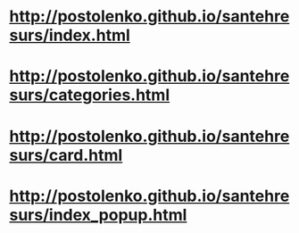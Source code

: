 # http://postolenko.github.io/santehresurs/index.html
# http://postolenko.github.io/santehresurs/categories.html
# http://postolenko.github.io/santehresurs/card.html
# http://postolenko.github.io/santehresurs/index_popup.html